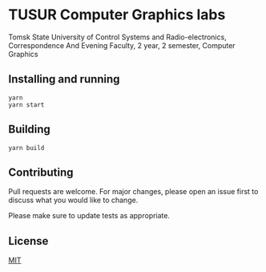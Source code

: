 # TUSUR Computer Graphics labs
Tomsk State University of Control Systems and Radio-electronics, Correspondence And Evening Faculty, 2 year, 2 semester, Computer Graphics

## Installing and running

```shell
yarn
yarn start
```

## Building

```shell
yarn build
```

## Contributing
Pull requests are welcome. For major changes, please open an issue first to discuss what you would like to change.

Please make sure to update tests as appropriate.

## License
[MIT](./LICENSE)
